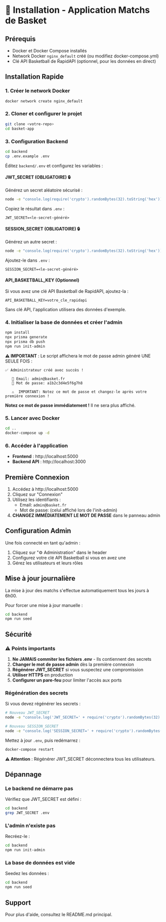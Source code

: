 # 🏀 Installation - Application Matchs de Basket

## Prérequis

- Docker et Docker Compose installés
- Network Docker `nginx_default` créé (ou modifiez docker-compose.yml)
- Clé API Basketball de RapidAPI (optionnel, pour les données en direct)

## Installation Rapide

### 1. Créer le network Docker

```bash
docker network create nginx_default
```

### 2. Cloner et configurer le projet

```bash
git clone <votre-repo>
cd basket-app
```

### 3. Configuration Backend

```bash
cd backend
cp .env.example .env
```

Éditez `backend/.env` et configurez les variables :

#### JWT_SECRET (OBLIGATOIRE) 🔒

Générez un secret aléatoire sécurisé :

```bash
node -e "console.log(require('crypto').randomBytes(32).toString('hex'))"
```

Copiez le résultat dans `.env` :
```
JWT_SECRET=<le-secret-généré>
```

#### SESSION_SECRET (OBLIGATOIRE) 🔒

Générez un autre secret :

```bash
node -e "console.log(require('crypto').randomBytes(32).toString('hex'))"
```

Ajoutez-le dans `.env` :
```
SESSION_SECRET=<le-secret-généré>
```

#### API_BASKETBALL_KEY (Optionnel)

Si vous avez une clé API Basketball de RapidAPI, ajoutez-la :
```
API_BASKETBALL_KEY=votre_cle_rapidapi
```

Sans clé API, l'application utilisera des données d'exemple.

### 4. Initialiser la base de données et créer l'admin

```bash
npm install
npx prisma generate
npx prisma db push
npm run init-admin
```

**⚠️ IMPORTANT** : Le script affichera le mot de passe admin généré UNE SEULE FOIS :

```
✅ Administrateur créé avec succès !

   📧 Email: admin@basket.fr
   🔑 Mot de passe: a1b2c3d4e5f6g7h8

   ⚠️  IMPORTANT: Notez ce mot de passe et changez-le après votre première connexion !
```

**Notez ce mot de passe immédiatement !** Il ne sera plus affiché.

### 5. Lancer avec Docker

```bash
cd ..
docker-compose up -d
```

### 6. Accéder à l'application

- **Frontend** : http://localhost:5000
- **Backend API** : http://localhost:3000

## Première Connexion

1. Accédez à http://localhost:5000
2. Cliquez sur "Connexion"
3. Utilisez les identifiants :
   - Email: `admin@basket.fr`
   - Mot de passe: (celui affiché lors de l'init-admin)
4. **CHANGEZ IMMÉDIATEMENT LE MOT DE PASSE** dans le panneau admin

## Configuration Admin

Une fois connecté en tant qu'admin :

1. Cliquez sur "⚙️ Administration" dans le header
2. Configurez votre clé API Basketball si vous en avez une
3. Gérez les utilisateurs et leurs rôles

## Mise à jour journalière

La mise à jour des matchs s'effectue automatiquement tous les jours à 6h00.

Pour forcer une mise à jour manuelle :
```bash
cd backend
npm run seed
```

## Sécurité

### ⚠️ Points importants

1. **Ne JAMAIS commiter les fichiers .env** - Ils contiennent des secrets
2. **Changer le mot de passe admin** dès la première connexion
3. **Régénérer JWT_SECRET** si vous suspectez une compromission
4. **Utiliser HTTPS** en production
5. **Configurer un pare-feu** pour limiter l'accès aux ports

### Régénération des secrets

Si vous devez régénérer les secrets :

```bash
# Nouveau JWT_SECRET
node -e "console.log('JWT_SECRET=' + require('crypto').randomBytes(32).toString('hex'))"

# Nouveau SESSION_SECRET
node -e "console.log('SESSION_SECRET=' + require('crypto').randomBytes(32).toString('hex'))"
```

Mettez à jour `.env`, puis redémarrez :
```bash
docker-compose restart
```

**⚠️ Attention** : Régénérer JWT_SECRET déconnectera tous les utilisateurs.

## Dépannage

### Le backend ne démarre pas

Vérifiez que JWT_SECRET est défini :
```bash
cd backend
grep JWT_SECRET .env
```

### L'admin n'existe pas

Recréez-le :
```bash
cd backend
npm run init-admin
```

### La base de données est vide

Seedez les données :
```bash
cd backend
npm run seed
```

## Support

Pour plus d'aide, consultez le README.md principal.
